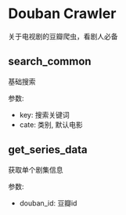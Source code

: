 # Douban Crawler

关于电视剧的豆瓣爬虫，看剧人必备

## search_common

基础搜索

参数:

- key: 搜索关键词
- cate: 类别, 默认电影

## get_series_data

获取单个剧集信息

参数:

- douban_id: 豆瓣id